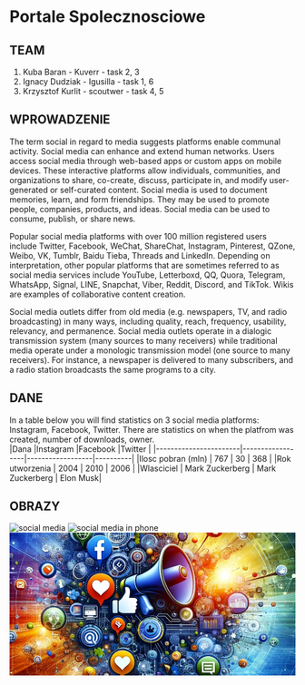 # Portale Spolecznosciowe

## TEAM

1. Kuba Baran - Kuverr - task 2, 3
1. Ignacy Dudziak - Igusilla - task 1, 6
1. Krzysztof Kurlit - scoutwer - task 4, 5

## WPROWADZENIE

The term social in regard to media suggests platforms enable communal activity. Social media can enhance and extend human networks. Users access social media through web-based apps or custom apps on mobile devices. These interactive platforms allow individuals, communities, and organizations to share, co-create, discuss, participate in, and modify user-generated or self-curated content. Social media is used to document memories, learn, and form friendships. They may be used to promote people, companies, products, and ideas. Social media can be used to consume, publish, or share news.

Popular social media platforms with over 100 million registered users include Twitter, Facebook, WeChat, ShareChat, Instagram, Pinterest, QZone, Weibo, VK, Tumblr, Baidu Tieba, Threads and LinkedIn. Depending on interpretation, other popular platforms that are sometimes referred to as social media services include YouTube, Letterboxd, QQ, Quora, Telegram, WhatsApp, Signal, LINE, Snapchat, Viber, Reddit, Discord, and TikTok. Wikis are examples of collaborative content creation.

Social media outlets differ from old media (e.g. newspapers, TV, and radio broadcasting) in many ways, including quality, reach, frequency, usability, relevancy, and permanence. Social media outlets operate in a dialogic transmission system (many sources to many receivers) while traditional media operate under a monologic transmission model (one source to many receivers). For instance, a newspaper is delivered to many subscribers, and a radio station broadcasts the same programs to a city.

## DANE

In a table below you will find statistics on 3 social media platforms: Instagram, Facebook, Twitter. There are statistics on when the platfrom was created, number of downloads, owner.  
|Dana                   |Instagram         |Facebook          |Twitter   |
|-----------------------|------------------|------------------|----------|
|Ilosc pobran (mln)     | 767              | 30               | 368      |
|Rok utworzenia         | 2004             | 2010             | 2006     |
|Wlasciciel             | Mark Zuckerberg  | Mark Zuckerberg  | Elon Musk|

## OBRAZY

![social media](https://www.big-red-digital.com/images/blogimages/social-media-networks.jpg)
![social media  in phone](https://framerusercontent.com/images/WMCJsIXhSvyuLrX7A3HUd6UhCDM.png)
![social_media_AI](IMG/AIinSocialMedia.jpg)
